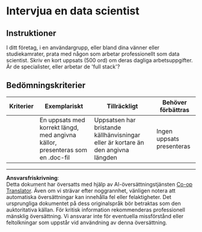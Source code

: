 <!--
CO_OP_TRANSLATOR_METADATA:
{
  "original_hash": "70d65aeddc06170bc1aed5b27805f930",
  "translation_date": "2025-09-05T21:42:02+00:00",
  "source_file": "1-Introduction/4-techniques-of-ML/assignment.md",
  "language_code": "sv"
}
-->
# Intervjua en data scientist

## Instruktioner

I ditt företag, i en användargrupp, eller bland dina vänner eller studiekamrater, prata med någon som arbetar professionellt som data scientist. Skriv en kort uppsats (500 ord) om deras dagliga arbetsuppgifter. Är de specialister, eller arbetar de 'full stack'?

## Bedömningskriterier

| Kriterier | Exemplariskt                                                                         | Tillräckligt                                                       | Behöver förbättras    |
| --------- | ------------------------------------------------------------------------------------ | ------------------------------------------------------------------ | --------------------- |
|           | En uppsats med korrekt längd, med angivna källor, presenteras som en .doc-fil        | Uppsatsen har bristande källhänvisningar eller är kortare än den angivna längden | Ingen uppsats presenteras |

---

**Ansvarsfriskrivning**:  
Detta dokument har översatts med hjälp av AI-översättningstjänsten [Co-op Translator](https://github.com/Azure/co-op-translator). Även om vi strävar efter noggrannhet, vänligen notera att automatiska översättningar kan innehålla fel eller felaktigheter. Det ursprungliga dokumentet på dess originalspråk bör betraktas som den auktoritativa källan. För kritisk information rekommenderas professionell mänsklig översättning. Vi ansvarar inte för eventuella missförstånd eller feltolkningar som uppstår vid användning av denna översättning.